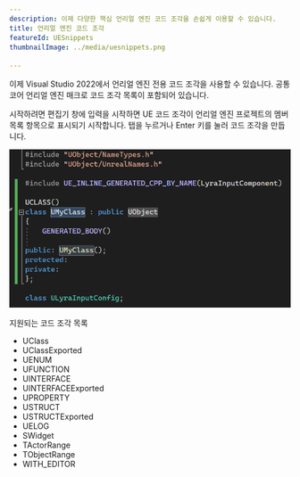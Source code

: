 ```yaml
---
description: 이제 다양한 핵심 언리얼 엔진 코드 조각을 손쉽게 이용할 수 있습니다.
title: 언리얼 엔진 코드 조각
featureId: UESnippets
thumbnailImage: ../media/uesnippets.png

---
```


이제 Visual Studio 2022에서 언리얼 엔진 전용 코드 조각을 사용할 수 있습니다. 공통 코어 언리얼 엔진 매크로 코드 조각 목록이 포함되어 있습니다. 

시작하려면 편집기 창에 입력을 시작하면 UE 코드 조각이 언리얼 엔진 프로젝트의 멤버 목록 항목으로 표시되기 시작합니다. 탭을 누르거나 Enter 키를 눌러 코드 조각을 만듭니다.

![UE 코드 조각](../media/uesnippets.png "UE 코드 조각 예")

지원되는 코드 조각 목록
- UClass
- UClassExported
- UENUM
- UFUNCTION
- UINTERFACE
- UINTERFACEExported
- UPROPERTY
- USTRUCT
- USTRUCTExported
- UELOG
- SWidget
- TActorRange
- TObjectRange
- WITH_EDITOR
